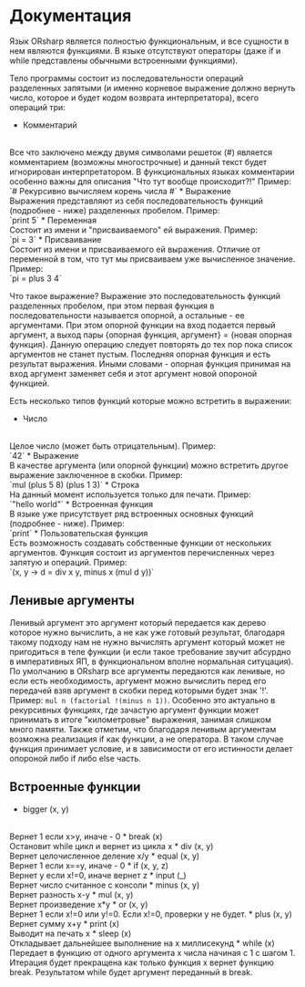 # Документация
Язык ORsharp является полностью функциональным, и все сущности в нем являются функциями. В языке отсутствуют операторы (даже if и while представлены обычными встроенными функциями).

Тело программы состоит из последовательности операций разделенных запятыми (и именно корневое выражение должно вернуть число, которое и будет кодом возврата интерпретатора), всего операций три:
* Комментарий
<br>
Все что заключено между двумя символами решеток (#) является комментарием (возможны многострочные) и данный текст будет игнорирован интерпретатором. В функциональных языках комментарии особенно важны для описания "Что тут вообще происходит?!" Пример:
<br>
`# Рекурсивно вычисляем корень числа #`
* Выражение
<br>
Выражения представляют из себя последовательность функций (подробнее - ниже) разделенных пробелом. Пример:
<br>
`print 5`
* Переменная
<br>
Состоит из имени и "присваиваемого" ей выражения. Пример:
<br>
`pi = 3`
* Присваивание
<br>
Состоит из имени и присваиваемого ей выражения. Отличие от переменной в том, что тут мы присваиваем уже вычисленное значение. Пример:
<br>
`pi = plus 3 4`

Что такое выражение? Выражение это последовательность функций разделенных пробелом, при этом первая функция в последовательности называется опорной, а остальные - ее аргументами. При этом опорной функции на вход подается первый аргумент, а выход пары {опорная функция, аргумент} = {новая опорная функция}. Данную операцию следует повторять до тех пор пока список аргументов не станет пустым. Последняя опорная функция и есть результат выражения. Иными словами - опорная функция принимая на вход аргумент заменяет себя и этот аргумент новой опороной функцией.

Есть несколько типов функций которые можно встретить в выражении:
* Число
<br>
Целое число (может быть отрицательным). Пример:
<br>
`42`
* Выражение
<br>
В качестве аргумента (или опорной функции) можно встретить другое выражение заключенное в скобки. Пример:
<br>
`mul (plus 5 8) (plus 1 3)`
* Строка
<br>
На данный момент используется только для печати. Пример:
<br>
`"hello world"`
* Встроенная функция
<br>
В языке уже присутствует ряд встроенных основных функций (подробнее - ниже). Пример:
<br>
`print`
* Пользовательская функция
<br>
Есть возможность создавать собственные функции от нескольких аргументов. Функция состоит из аргументов перечисленных через запятую и операций. Пример:
<br>
`(x, y -> d = div x y, minus x (mul d y))`

## Ленивые аргументы
Ленивый аргумент это аргумент который передается как дерево которое нужно вычислить, а не как уже готовый результат, благодаря такому подходу нам не нужно вычислять аргумент который может не пригодиться в теле функции (и если такое требование звучит абсурдно в императивных ЯП, в функциональном вполне нормальная ситуцация). По умолчанию в ORsharp все аргументы передаются как ленивые, но если есть необходимость, аргумент можно вычислить перед его передачей взяв аргумент в скобки перед которыми будет знак '!'. Пример:
`mul n (factorial !(minus n 1))`. Особенно это актуально в рекурсивных функциях, где зачастую аргумент функции может принимать в итоге "километровые" выражения, занимая слишком много памяти. Также отметим, что благодаря ленивым аргументам возможна реализация if как функции, а не оператора. В таком случае функция принимает условие, и в зависимости от его истинности делает опороной либо if либо else часть.

## Встроенные функции
* bigger (x, y)
<br>
Вернет 1 если x>y, иначе - 0
* break (x)
<br>
Остановит while цикл и вернет из цикла x
* div (x, y)
<br>
Вернет целочисленное деление x/y
* equal (x, y)
<br>
Вернет 1 если x==y, иначе - 0
* if (x, y, z)
<br>
Вернет y если x!=0, иначе вернет z
* input (_)
<br>
Вернет число считанное с консоли
* minus (x, y)
<br>
Вернет разность x-y
* mul (x, y)
<br>
Вернет произведение x*y
* or (x, y)
<br>
Вернет 1 если x!=0 или y!=0. Если x!=0, проверки y не будет.
* plus (x, y)
<br>
Вернет сумму x+y
* print (x)
<br>
Выводит на печать x
* sleep (x)
<br>
Откладывает дальнейшее выполнение на x миллисекунд
* while (x)
<br>
Передает в функцию от одного аргумента x числа начиная с 1 с шагом 1. Итерация будет прекращена как только функция x вернет функцию break. Результатом while будет аргумент переданный в break.
